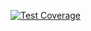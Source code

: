 [![Test Coverage](https://api.codeclimate.com/v1/badges/b8b4783a32fb76cb4953/test_coverage)](https://codeclimate.com/github/atlp-rwanda/e-commerce-furebo-32-bn/test_coverage)